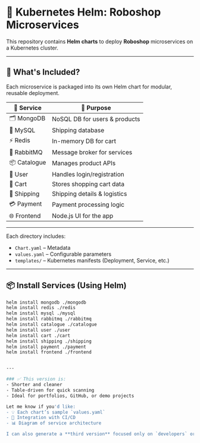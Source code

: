 # 🚀 Kubernetes Helm: Roboshop Microservices

This repository contains **Helm charts** to deploy **Roboshop** microservices on a Kubernetes cluster.

---

## 🔧 What's Included?

Each microservice is packaged into its own Helm chart for modular, reusable deployment.

| 🔢 Service      | 🧠 Purpose                          |
|----------------|-------------------------------------|
| 🗂️ MongoDB      | NoSQL DB for users & products       |
| 🧠 MySQL        | Shipping database                   |
| ⚡ Redis        | In-memory DB for cart               |
| 📨 RabbitMQ     | Message broker for services         |
| 📦 Catalogue    | Manages product APIs                |
| 👤 User         | Handles login/registration          |
| 🛒 Cart         | Stores shopping cart data           |
| 🚚 Shipping     | Shipping details & logistics        |
| 💳 Payment      | Payment processing logic            |
| 🌐 Frontend     | Node.js UI for the app              |

---

Each directory includes:
- `Chart.yaml` – Metadata
- `values.yaml` – Configurable parameters
- `templates/` – Kubernetes manifests (Deployment, Service, etc.)

---

## 📦 Install Services (Using Helm)

```bash
helm install mongodb ./mongodb
helm install redis ./redis
helm install mysql ./mysql
helm install rabbitmq ./rabbitmq
helm install catalogue ./catalogue
helm install user ./user
helm install cart ./cart
helm install shipping ./shipping
helm install payment ./payment
helm install frontend ./frontend


---

### ✅ This version is:
- Shorter and cleaner
- Table-driven for quick scanning
- Ideal for portfolios, GitHub, or demo projects

Let me know if you'd like:
- 💡 Each chart’s sample `values.yaml`
- 🧵 Integration with CI/CD
- 📊 Diagram of service architecture

I can also generate a **third version** focused only on `developers` or `DevOps deployment automation` if you'd like.
